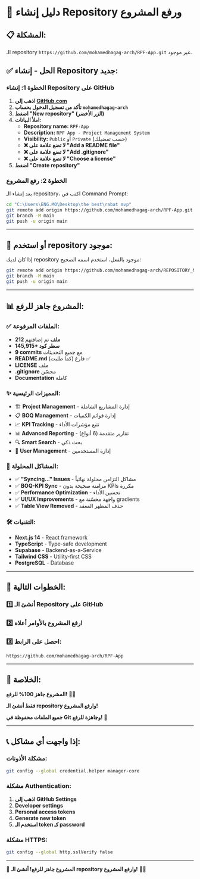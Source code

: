 # 🚀 دليل إنشاء Repository ورفع المشروع

## 📋 **المشكلة:**
الـ repository `https://github.com/mohamedhagag-arch/RPF-App.git` غير موجود.

## ✅ **الحل - إنشاء Repository جديد:**

### **الخطوة 1: إنشاء Repository على GitHub**
1. **اذهب إلى [GitHub.com](https://github.com)**
2. **تأكد من تسجيل الدخول بحساب `mohamedhagag-arch`**
3. **اضغط "New repository" (الزر الأخضر)**
4. **املأ البيانات:**
   - **Repository name:** `RPF-App`
   - **Description:** `RPF App - Project Management System`
   - **Visibility:** `Public` أو `Private` (حسب تفضيلك)
   - **❌ لا تضع علامة على "Add a README file"**
   - **❌ لا تضع علامة على "Add .gitignore"**
   - **❌ لا تضع علامة على "Choose a license"**
5. **اضغط "Create repository"**

### **الخطوة 2: رفع المشروع**
بعد إنشاء الـ repository، اكتب في Command Prompt:

```bash
cd "C:\Users\ENG.MO\Desktop\the best\rabat mvp"
git remote add origin https://github.com/mohamedhagag-arch/RPF-App.git
git branch -M main
git push -u origin main
```

---

## 🎯 **أو استخدم repository موجود:**

إذا كان لديك repository موجود بالفعل، استخدم اسمه الصحيح:

```bash
git remote add origin https://github.com/mohamedhagag-arch/REPOSITORY_NAME.git
git branch -M main
git push -u origin main
```

---

## 📊 **المشروع جاهز للرفع:**

### **✅ الملفات المرفوعة:**
- **212 ملف** تم إضافتهم
- **145,915+ سطر كود**
- **9 commits** مع جميع التحديثات
- **README.md** فارغ (كما طلبت) ✅
- **LICENSE** ملف
- **.gitignore** محسّن
- **Documentation** كاملة

### **✨ المميزات الرئيسية:**
- 🏗️ **Project Management** - إدارة المشاريع الشاملة
- 📋 **BOQ Management** - إدارة قوائم الكميات
- 📈 **KPI Tracking** - تتبع مؤشرات الأداء
- 📊 **Advanced Reporting** - تقارير متقدمة (6 أنواع)
- 🔍 **Smart Search** - بحث ذكي
- 👥 **User Management** - إدارة المستخدمين

### **🔧 المشاكل المحلولة:**
- ✅ **"Syncing..." Issues** - مشاكل التزامن محلولة نهائياً
- ✅ **BOQ-KPI Sync** - مزامنة صحيحة بدون KPIs مكررة
- ✅ **Performance Optimization** - تحسين الأداء
- ✅ **UI/UX Improvements** - واجهة محسّنة مع gradients
- ✅ **Table View Removed** - حذف المظهر المعقد

### **🛠️ التقنيات:**
- **Next.js 14** - React framework
- **TypeScript** - Type-safe development
- **Supabase** - Backend-as-a-Service
- **Tailwind CSS** - Utility-first CSS
- **PostgreSQL** - Database

---

## 🎯 **الخطوات التالية:**

### **1️⃣ أنشئ الـ Repository على GitHub**
### **2️⃣ ارفع المشروع بالأوامر أعلاه**
### **3️⃣ احصل على الرابط:**
`https://github.com/mohamedhagag-arch/RPF-App`

---

## 🎊 **الخلاصة:**

**المشروع جاهز 100% للرفع!** 🚀✨

**فقط أنشئ الـ repository وارفع المشروع!**

**جميع الملفات محفوظة في Git وجاهزة للرفع!** 🎉

---

## 📞 **إذا واجهت أي مشاكل:**

### **مشكلة الأذونات:**
```bash
git config --global credential.helper manager-core
```

### **مشكلة Authentication:**
1. **اذهب إلى GitHub Settings**
2. **Developer settings**
3. **Personal access tokens**
4. **Generate new token**
5. **استخدم الـ token كـ password**

### **مشكلة HTTPS:**
```bash
git config --global http.sslVerify false
```

---

**🎯 المشروع جاهز للرفع! أنشئ الـ repository وارفع المشروع!** 🚀✨
